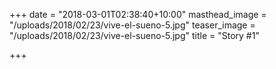 +++
date = "2018-03-01T02:38:40+10:00"
masthead_image = "/uploads/2018/02/23/vive-el-sueno-5.jpg"
teaser_image = "/uploads/2018/02/23/vive-el-sueno-5.jpg"
title = "Story #1"

+++
